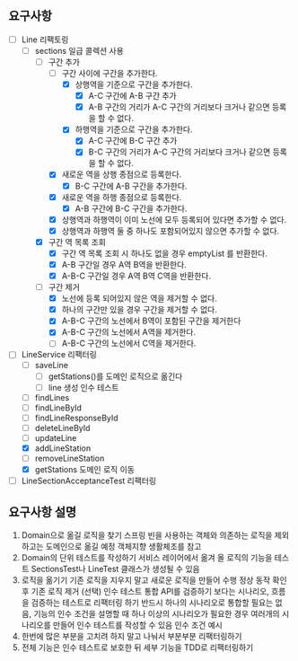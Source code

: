## 요구사항

- [ ] Line 리팩토링
    - [ ] sections 일급 콜렉션 사용
        - [ ] 구간 추가
            - [ ] 구간 사이에 구간을 추가한다.
                - [x] 상행역을 기준으로 구간을 추가한다.
                    - [x] A-C 구간에 A-B 구간 추가
                    - [x] A-B 구간의 거리가 A-C 구간의 거리보다 크거나 같으면 등록을 할 수 없다.
                - [x] 하행역을 기준으로 구간을 추가한다.
                    - [x] A-C 구간에 B-C 구간 추가
                    - [x] B-C 구간의 거리가 A-C 구간의 거리보다 크거나 같으면 등록을 할 수 없다.
            - [x] 새로운 역을 상행 종점으로 등록한다.
                - [x] B-C 구간에 A-B 구간을 추가한다.
            - [x] 새로운 역을 하행 종점으로 등록한다.
                - [x] A-B 구간에 B-C 구간을 추가한다.
            - [x] 상행역과 하행역이 이미 노선에 모두 등록되어 있다면 추가할 수 없다.
            - [x] 상행역과 하행역 둘 중 하나도 포함되어있지 않으면 추가할 수 없다.
        - [x] 구간 역 목록 조회
            - [x] 구간 역 목록 조회 시 하나도 없을 경우 emptyList 를 반환한다.
            - [x] A-B 구간일 경우 A역 B역을 반환한다.
            - [x] A-B-C 구간일 경우 A역 B역 C역을 반환한다.
        - [ ] 구간 제거
            - [x] 노선에 등록 되어있지 않은 역을 제거할 수 없다.
            - [x] 하나의 구간만 있을 경우 구간을 제거할 수 없다.
            - [x] A-B-C 구간의 노선에서 B역이 포함된 구간을 제거한다
            - [x] A-B-C 구간의 노선에서 A역을 제거한다.
            - [ ] A-B-C 구간의 노선에서 C역을 제거한다.

- [ ] LineService 리팩터링
    - [ ] saveLine
        - [ ] getStations()를 도메인 로직으로 옮긴다
        - [ ] line 생성 인수 테스트
    - [ ] findLines
    - [ ] findLineById
    - [ ] findLineResponseById
    - [ ] deleteLineById
    - [ ] updateLine
    - [x] addLineStation
    - [ ] removeLineStation
    - [x] getStations 도메인 로직 이동
- [ ] LineSectionAcceptanceTest 리팩터링

## 요구사항 설명

1. Domain으로 옮길 로직을 찾기
   스프링 빈을 사용하는 객체와 의존하는 로직을 제외하고는 도메인으로 옮길 예정
   객체지향 생활체조를 참고
2. Domain의 단위 테스트를 작성하기
   서비스 레이어에서 옮겨 올 로직의 기능을 테스트
   SectionsTest나 LineTest 클래스가 생성될 수 있음
3. 로직을 옮기기
   기존 로직을 지우지 말고 새로운 로직을 만들어 수행
   정상 동작 확인 후 기존 로직 제거
   (선택) 인수 테스트 통합
   API를 검증하기 보다는 시나리오, 흐름을 검증하는 테스트로 리팩터링 하기
   반드시 하나의 시나리오로 통합할 필요는 없음, 기능의 인수 조건을 설명할 때 하나 이상의 시나리오가 필요한 경우 여러개의 시나리오를 만들어 인수 테스트를 작성할 수 있음
   인수 조건 예시
4. 한번에 많은 부분을 고치려 하지 말고 나눠서 부분부분 리팩터링하기
5. 전체 기능은 인수 테스트로 보호한 뒤 세부 기능을 TDD로 리팩터링하기

